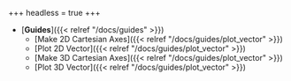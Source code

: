 +++
headless = true
+++

- [**Guides**]({{< relref "/docs/guides" >}})
    - [Make 2D Cartesian Axes]({{< relref "/docs/guides/plot_vector" >}})
    - [Plot 2D Vector]({{< relref "/docs/guides/plot_vector" >}})
    - [Make 3D Cartesian Axes]({{< relref "/docs/guides/plot_vector" >}})
    - [Plot 3D Vector]({{< relref "/docs/guides/plot_vector" >}})
